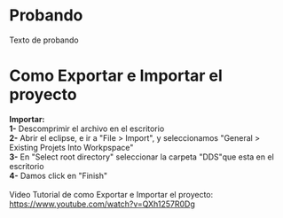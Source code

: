 # Probando
Texto de probando

# Como Exportar e Importar el proyecto
<strong>Importar: </strong><br />
<strong>1-</strong> Descomprimir el archivo en el escritorio<br />
<strong>2-</strong> Abrir el eclipse, e ir a "File > Import", y seleccionamos "General > Existing Projets Into Workpspace"<br />
<strong>3-</strong> En "Select root directory" seleccionar la carpeta "DDS"que esta en el escritorio<br />
<strong>4-</strong> Damos click en "Finish"<br />
<br />
Video Tutorial de como Exportar e Importar el proyecto: https://www.youtube.com/watch?v=QXh1257R0Dg
